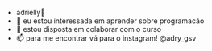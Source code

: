 - adrielly💞️
- 👀 eu estou interessada em aprender sobre programacão
- 💞️ estou disposta em colaborar com o curso
- 📫 para me encontrar vá para o instagram! @adry_gsv

